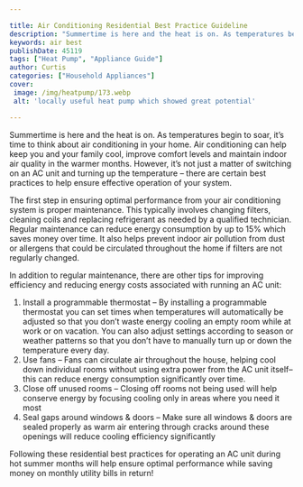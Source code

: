 ```yaml
---

title: Air Conditioning Residential Best Practice Guideline
description: "Summertime is here and the heat is on. As temperatures begin to soar, it’s time to think about air conditioning in your home. Air ...get more detail"
keywords: air best
publishDate: 45119
tags: ["Heat Pump", "Appliance Guide"]
author: Curtis
categories: ["Household Appliances"]
cover: 
 image: /img/heatpump/173.webp
 alt: 'locally useful heat pump which showed great potential'

---
```


Summertime is here and the heat is on. As temperatures begin to soar, it’s time to think about air conditioning in your home. Air conditioning can help keep you and your family cool, improve comfort levels and maintain indoor air quality in the warmer months. However, it’s not just a matter of switching on an AC unit and turning up the temperature – there are certain best practices to help ensure effective operation of your system.

The first step in ensuring optimal performance from your air conditioning system is proper maintenance. This typically involves changing filters, cleaning coils and replacing refrigerant as needed by a qualified technician. Regular maintenance can reduce energy consumption by up to 15% which saves money over time. It also helps prevent indoor air pollution from dust or allergens that could be circulated throughout the home if filters are not regularly changed.

In addition to regular maintenance, there are other tips for improving efficiency and reducing energy costs associated with running an AC unit:

1) Install a programmable thermostat – By installing a programmable thermostat you can set times when temperatures will automatically be adjusted so that you don’t waste energy cooling an empty room while at work or on vacation. You can also adjust settings according to season or weather patterns so that you don’t have to manually turn up or down the temperature every day. 
2) Use fans – Fans can circulate air throughout the house, helping cool down individual rooms without using extra power from the AC unit itself– this can reduce energy consumption significantly over time. 
3) Close off unused rooms – Closing off rooms not being used will help conserve energy by focusing cooling only in areas where you need it most 
4) Seal gaps around windows & doors – Make sure all windows & doors are sealed properly as warm air entering through cracks around these openings will reduce cooling efficiency significantly 

Following these residential best practices for operating an AC unit during hot summer months will help ensure optimal performance while saving money on monthly utility bills in return!
